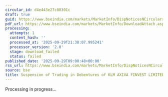 ```yaml
---
circular_id: d4e443e27c08301c
draft: true
guid: https://www.bseindia.com/markets/MarketInfo/DispNoticesNCirculars.aspx?Noticeid={C39DAA8A-F4B4-4528-8906-B98B6C35FB66}&noticeno=20250929-19&dt=09/29/2025&icount=19&totcount=87&flag=0
pdf_url: https://www.bseindia.com/markets/MarketInfo/DownloadAttach.aspx?id=20250929-19&attachedId=
processing:
  attempts: 1
  content_hash: ''
  processed_at: '2025-09-29T21:38:07.995241'
  processor_version: '2.0'
  stage: download_failed
  status: failed
published_date: '2025-09-29T09:00:48+00:00'
rss_url: https://www.bseindia.com/markets/MarketInfo/DispNoticesNCirculars.aspx?Noticeid={C39DAA8A-F4B4-4528-8906-B98B6C35FB66}&noticeno=20250929-19&dt=09/29/2025&icount=19&totcount=87&flag=0
source: bse
title: Suspension of Trading in Debentures of KLM AXIVA FINVEST LIMITED
---
```


Processing in progress...